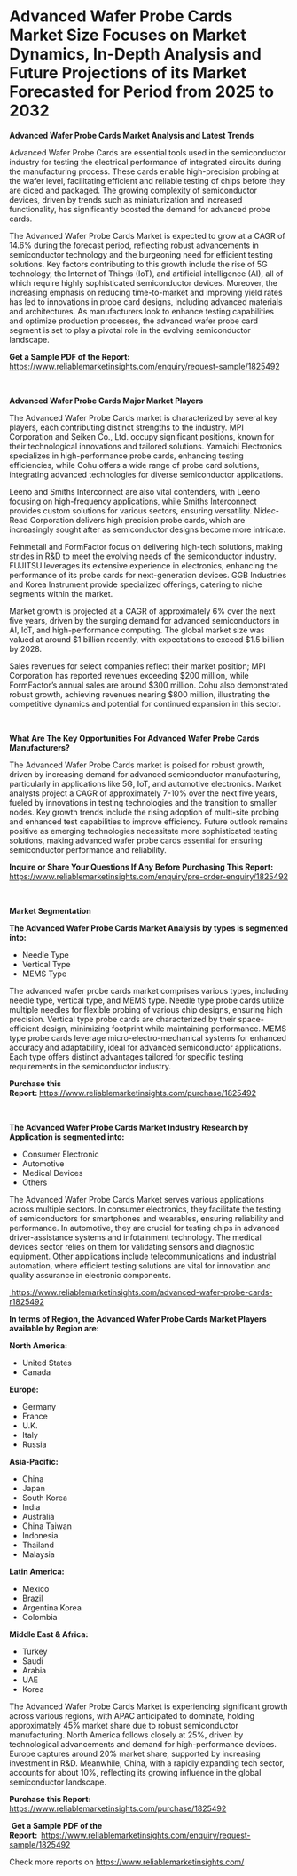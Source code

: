 <p><h1>Advanced Wafer Probe Cards Market Size Focuses on Market Dynamics, In-Depth Analysis and Future Projections of its Market Forecasted for Period from 2025 to 2032</h1></p><p><strong>Advanced Wafer Probe Cards Market Analysis and Latest Trends</strong></p>
<p><p>Advanced Wafer Probe Cards are essential tools used in the semiconductor industry for testing the electrical performance of integrated circuits during the manufacturing process. These cards enable high-precision probing at the wafer level, facilitating efficient and reliable testing of chips before they are diced and packaged. The growing complexity of semiconductor devices, driven by trends such as miniaturization and increased functionality, has significantly boosted the demand for advanced probe cards.</p><p>The Advanced Wafer Probe Cards Market is expected to grow at a CAGR of 14.6% during the forecast period, reflecting robust advancements in semiconductor technology and the burgeoning need for efficient testing solutions. Key factors contributing to this growth include the rise of 5G technology, the Internet of Things (IoT), and artificial intelligence (AI), all of which require highly sophisticated semiconductor devices. Moreover, the increasing emphasis on reducing time-to-market and improving yield rates has led to innovations in probe card designs, including advanced materials and architectures. As manufacturers look to enhance testing capabilities and optimize production processes, the advanced wafer probe card segment is set to play a pivotal role in the evolving semiconductor landscape.</p></p>
<p><strong>Get a Sample PDF of the Report:&nbsp;</strong> <a href="https://www.reliablemarketinsights.com/enquiry/request-sample/1825492?utm_campaign=2004&utm_medium=2&utm_source=Github&utm_content=ia&utm_term=13022025&utm_id=advanced-wafer-probe-cards">https://www.reliablemarketinsights.com/enquiry/request-sample/1825492</a></p>
<p>&nbsp;</p>
<p><strong>Advanced Wafer Probe Cards Major Market Players</strong></p>
<p><p>The Advanced Wafer Probe Cards market is characterized by several key players, each contributing distinct strengths to the industry. MPI Corporation and Seiken Co., Ltd. occupy significant positions, known for their technological innovations and tailored solutions. Yamaichi Electronics specializes in high-performance probe cards, enhancing testing efficiencies, while Cohu offers a wide range of probe card solutions, integrating advanced technologies for diverse semiconductor applications.</p><p>Leeno and Smiths Interconnect are also vital contenders, with Leeno focusing on high-frequency applications, while Smiths Interconnect provides custom solutions for various sectors, ensuring versatility. Nidec-Read Corporation delivers high precision probe cards, which are increasingly sought after as semiconductor designs become more intricate.</p><p>Feinmetall and FormFactor focus on delivering high-tech solutions, making strides in R&D to meet the evolving needs of the semiconductor industry. FUJITSU leverages its extensive experience in electronics, enhancing the performance of its probe cards for next-generation devices. GGB Industries and Korea Instrument provide specialized offerings, catering to niche segments within the market.</p><p>Market growth is projected at a CAGR of approximately 6% over the next five years, driven by the surging demand for advanced semiconductors in AI, IoT, and high-performance computing. The global market size was valued at around $1 billion recently, with expectations to exceed $1.5 billion by 2028.</p><p>Sales revenues for select companies reflect their market position; MPI Corporation has reported revenues exceeding $200 million, while FormFactor’s annual sales are around $300 million. Cohu also demonstrated robust growth, achieving revenues nearing $800 million, illustrating the competitive dynamics and potential for continued expansion in this sector.</p></p>
<p>&nbsp;</p>
<p><strong>What Are The Key Opportunities For Advanced Wafer Probe Cards Manufacturers?</strong></p>
<p><p>The Advanced Wafer Probe Cards market is poised for robust growth, driven by increasing demand for advanced semiconductor manufacturing, particularly in applications like 5G, IoT, and automotive electronics. Market analysts project a CAGR of approximately 7-10% over the next five years, fueled by innovations in testing technologies and the transition to smaller nodes. Key growth trends include the rising adoption of multi-site probing and enhanced test capabilities to improve efficiency. Future outlook remains positive as emerging technologies necessitate more sophisticated testing solutions, making advanced wafer probe cards essential for ensuring semiconductor performance and reliability.</p></p>
<p><strong>Inquire or Share Your Questions If Any Before Purchasing This Report:</strong> <a href="https://www.reliablemarketinsights.com/enquiry/pre-order-enquiry/1825492?utm_campaign=2004&utm_medium=2&utm_source=Github&utm_content=ia&utm_term=13022025&utm_id=advanced-wafer-probe-cards">https://www.reliablemarketinsights.com/enquiry/pre-order-enquiry/1825492</a></p>
<p>&nbsp;</p>
<p><strong>Market Segmentation</strong></p>
<p><strong>The Advanced Wafer Probe Cards Market Analysis by types is segmented into:</strong></p>
<p><ul><li>Needle Type</li><li>Vertical Type</li><li>MEMS Type</li></ul></p>
<p><p>The advanced wafer probe cards market comprises various types, including needle type, vertical type, and MEMS type. Needle type probe cards utilize multiple needles for flexible probing of various chip designs, ensuring high precision. Vertical type probe cards are characterized by their space-efficient design, minimizing footprint while maintaining performance. MEMS type probe cards leverage micro-electro-mechanical systems for enhanced accuracy and adaptability, ideal for advanced semiconductor applications. Each type offers distinct advantages tailored for specific testing requirements in the semiconductor industry.</p></p>
<p><strong>Purchase this Report:&nbsp;</strong><a href="https://www.reliablemarketinsights.com/purchase/1825492?utm_campaign=2004&utm_medium=2&utm_source=Github&utm_content=ia&utm_term=13022025&utm_id=advanced-wafer-probe-cards">https://www.reliablemarketinsights.com/purchase/1825492</a></p>
<p>&nbsp;</p>
<p><strong>The Advanced Wafer Probe Cards Market Industry Research by Application is segmented into:</strong></p>
<p><ul><li>Consumer Electronic</li><li>Automotive</li><li>Medical Devices</li><li>Others</li></ul></p>
<p><p>The Advanced Wafer Probe Cards Market serves various applications across multiple sectors. In consumer electronics, they facilitate the testing of semiconductors for smartphones and wearables, ensuring reliability and performance. In automotive, they are crucial for testing chips in advanced driver-assistance systems and infotainment technology. The medical devices sector relies on them for validating sensors and diagnostic equipment. Other applications include telecommunications and industrial automation, where efficient testing solutions are vital for innovation and quality assurance in electronic components.</p></p>
<p><a href="https://www.reliablemarketinsights.com/advanced-wafer-probe-cards-r1825492?utm_campaign=2004&utm_medium=2&utm_source=Github&utm_content=ia&utm_term=13022025&utm_id=advanced-wafer-probe-cards">&nbsp;https://www.reliablemarketinsights.com/advanced-wafer-probe-cards-r1825492</a></p>
<p><strong>In terms of Region, the Advanced Wafer Probe Cards Market Players available by Region are:</strong></p>
<p>
    <p> <strong> North America: </strong>
        <ul>
            <li>United States</li>
            <li>Canada</li>
        </ul>
        </p> 
    <p> <strong> Europe: </strong>
        <ul>
            <li>Germany</li>
            <li>France</li>
            <li>U.K.</li>
            <li>Italy</li>
            <li>Russia</li>
        </ul>
        </p> 
    <p> <strong> Asia-Pacific: </strong>
        <ul>
            <li>China</li>
            <li>Japan</li>
            <li>South Korea</li>
            <li>India</li>
            <li>Australia</li>
            <li>China Taiwan</li>
            <li>Indonesia</li>
            <li>Thailand</li>
            <li>Malaysia</li>
        </ul>
        </p> 
    <p> <strong> Latin America: </strong>
        <ul>
            <li>Mexico</li>
            <li>Brazil</li>
            <li>Argentina Korea</li>
            <li>Colombia</li>
        </ul>
        </p> 
    <p> <strong> Middle East & Africa: </strong>
        <ul>
            <li>Turkey</li>
            <li>Saudi</li>
            <li>Arabia</li>
            <li>UAE</li>
            <li>Korea</li>
        </ul>
    </p>
    </p>
<p><p>The Advanced Wafer Probe Cards Market is experiencing significant growth across various regions, with APAC anticipated to dominate, holding approximately 45% market share due to robust semiconductor manufacturing. North America follows closely at 25%, driven by technological advancements and demand for high-performance devices. Europe captures around 20% market share, supported by increasing investment in R&D. Meanwhile, China, with a rapidly expanding tech sector, accounts for about 10%, reflecting its growing influence in the global semiconductor landscape.</p></p>
<p><strong>Purchase this Report: </strong><a href="https://www.reliablemarketinsights.com/purchase/1825492?utm_campaign=2004&utm_medium=2&utm_source=Github&utm_content=ia&utm_term=13022025&utm_id=advanced-wafer-probe-cards">https://www.reliablemarketinsights.com/purchase/1825492</a></p>
<p>&nbsp;<strong>Get a Sample PDF of the Report:&nbsp;&nbsp;</strong><a href="https://www.reliablemarketinsights.com/enquiry/request-sample/1825492?utm_campaign=2004&utm_medium=2&utm_source=Github&utm_content=ia&utm_term=13022025&utm_id=advanced-wafer-probe-cards">https://www.reliablemarketinsights.com/enquiry/request-sample/1825492</a></p>
<p><strong></strong></p>
<p>Check more reports on <a href="https://www.reliablemarketinsights.com/?utm_campaign=2004&utm_medium=2&utm_source=Github&utm_content=ia&utm_term=13022025&utm_id=advanced-wafer-probe-cards">https://www.reliablemarketinsights.com/</a></p>